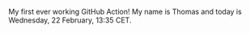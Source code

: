 My first ever working GitHub Action!
My name is Thomas and today is Wednesday, 22 February, 13:35 CET. 
